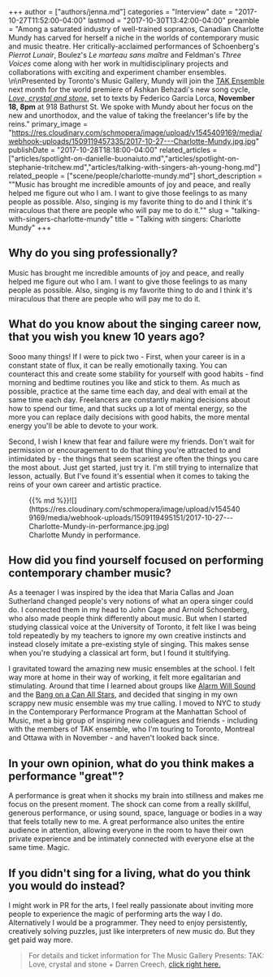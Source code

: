 +++
author = ["authors/jenna.md"]
categories = "Interview"
date = "2017-10-27T11:52:00-04:00"
lastmod = "2017-10-30T13:42:00-04:00"
preamble = "Among a saturated industry of well-trained sopranos, Canadian Charlotte Mundy has carved for herself a niche in the worlds of contemporary music and music theatre. Her critically-acclaimed performances of Schoenberg's *Pierrot Lunair*, Boulez's *Le marteau sans maître* and Feldman's *Three Voices* come along with her work in multidisciplinary projects and collaborations with exciting and experiment chamber ensembles. \n\nPresented by Toronto's Music Gallery, Mundy will join the [TAK Ensemble](http://www.takensemble.com/) next month for the world premiere of Ashkan Behzadi's new song cycle, [*Love, crystal and stone*](https://musicgallery.org/events/tak-plays-ashkan-behzadi-darren-creech/), set to texts by Federico Garcia Lorca, **November 18, 8pm** at 918 Bathurst St. We spoke with Mundy about her focus on the new and unorthodox, and the value of taking the freelancer's life by the reins."
primary_image = "https://res.cloudinary.com/schmopera/image/upload/v1545409169/media/webhook-uploads/1509119457335/2017-10-27---Charlotte-Mundy.jpg.jpg"
publishDate = "2017-10-28T18:18:00-04:00"
related_articles = ["articles/spotlight-on-danielle-buonaiuto.md","articles/spotlight-on-stephanie-tritchew.md","articles/talking-with-singers-ah-young-hong.md"]
related_people = ["scene/people/charlotte-mundy.md"]
short_description = "&quot;Music has brought me incredible amounts of joy and peace, and really helped me figure out who I am. I want to give those feelings to as many people as possible.  Also, singing is my favorite thing to do and I think it&#039;s miraculous that there are people who will pay me to do it.&quot;"
slug = "talking-with-singers-charlotte-mundy"
title = "Talking with singers: Charlotte Mundy"
+++

## Why do you sing professionally?
 
Music has brought me incredible amounts of joy and peace, and really helped me figure out who I am. I want to give those feelings to as many people as possible.  Also, singing is my favorite thing to do and I think it's miraculous that there are people who will pay me to do it.
 
## What do you know about the singing career now, that you wish you knew 10 years ago?
 
Sooo many things! If I were to pick two - First, when your career is in a constant state of flux, it can be really emotionally taxing. You can counteract this and create some stability for yourself with good habits - find morning and bedtime routines you like and stick to them.  As much as possible, practice at the same time each day, and deal with email at the same time each day. Freelancers are constantly making decisions about how to spend our time, and that sucks up a lot of mental energy, so the more you can replace daily decisions with good habits, the more mental energy you'll be able to devote to your work. 
 
Second, I wish I knew that fear and failure were my friends.  Don't wait for permission or encouragement to do that thing you're attracted to and intimidated by - the things that seem scariest are often the things you care the most about. Just get started, just try it. I'm still trying to internalize that lesson, actually. But I've found it's essential when it comes to taking the reins of your own career and artistic practice.

<figure data-type="image">{{% md %}}![](https://res.cloudinary.com/schmopera/image/upload/v1545409169/media/webhook-uploads/1509119495151/2017-10-27---Charlotte-Mundy-in-performance.jpg.jpg)
<figcaption>Charlotte Mundy in performance.</figcaption>
</figure>
 
## How did you find yourself focused on performing contemporary chamber music?
 
As a teenager I was inspired by the idea that Maria Callas and Joan Sutherland changed people's very notions of what an opera singer could do. I connected them in my head to John Cage and Arnold Schoenberg, who also made people think differently about music. But when I started studying classical voice at the University of Toronto, it felt like I was being told repeatedly by my teachers to ignore my own creative instincts and instead closely imitate a pre-existing style of singing. This makes sense when you're studying a classical art form, but I found it stultifying.
 
I gravitated toward the amazing new music ensembles at the school. I felt way more at home in their way of working, it felt more egalitarian and stimulating. Around that time I learned about groups like [Alarm Will Sound](http://www.alarmwillsound.com/) and the [Bang on a Can All Stars](http://bangonacan.org/bang_on_a_can_all_stars), and decided that singing in my own scrappy new music ensemble was my true calling. I moved to NYC to study in the Contemporary Performance Program at the Manhattan School of Music, met a big group of inspiring new colleagues and friends - including with the members of TAK ensemble, who I'm touring to Toronto, Montreal and Ottawa with in November - and haven't  looked back since. 
 
## In your own opinion, what do you think makes a performance "great"?
 
A performance is great when it shocks my brain into stillness and makes me focus on the present moment. The shock can come from a really skillful, generous performance, or using sound, space, language or bodies in a way that feels totally new to me. A great performance also unites the entire audience in attention, allowing everyone in the room to have their own private experience and be intimately connected with everyone else at the same time. Magic.
 
## If you didn't sing for a living, what do you think you would do instead?
 
I might work in PR for the arts, I feel really passionate about inviting more people to experience the magic of performing arts the way I do. Alternatively I would be a programmer. They need to enjoy persistently, creatively solving puzzles, just like interpreters of new music do. But they get paid way more. 

>For details and ticket information for The Music Gallery Presents: TAK: Love, crystal and stone + Darren Creech, [click right here.](https://musicgallery.org/events/tak-plays-ashkan-behzadi-darren-creech/)
